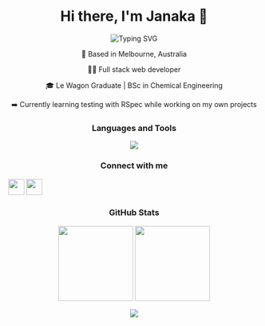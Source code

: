 <h1 align="center">Hi there, I'm Janaka 👋</h1>
<p align="center">
  <img src="https://readme-typing-svg.demolab.com?font=Fira+Code&pause=1000&color=1976D2&center=true&vCenter=true&width=435&lines=Passionate+Software+Developer;Le+Wagon+Bootcamp+Graduate;%E2%9D%A4%EF%B8%8F+Ruby+on+Rails" alt="Typing SVG" />
</p>
<p align="center">
  📍 Based in Melbourne, Australia
</p>
<p align="center">
  👨‍💻 Full stack web developer
</p>  
<p align="center">  
  🎓 Le Wagon Graduate | BSc in Chemical Engineering
</p>  
<p align="center">  
  ➡️ Currently learning testing with RSpec while working on my own projects
</p>
<h3 align="center">Languages and Tools</h3>
<p align="center">
  <img src="https://skillicons.dev/icons?i=ruby,rails,javascript,typescript,java,html,css,sass,bootstrap,tailwind,angular,nodejs,express,postgres,sqlite,mongodb,git,github,heroku,vscode,figma,ps,ai&perline=23" />
</p>
<h3 align="center">Connect with me</h3>
<a align="center">
  <a href="https://www.linkedin.com/in/jkvithanage/"><img height="32" width="32" src="https://cdn.simpleicons.org/linkedin" /></a>
  <a href="mailto:jkvithana@gmail.com"><img height="32" width="32" src="https://cdn.simpleicons.org/gmail" /></a>
</p>
<h3 align="center">GitHub Stats</h3>
<p align="center">
  <img src="https://readme-stats.jonas-bernard.dev/api?username=jkvithanage" style="max-width: 100%;" height="150px" />
  <img src="https://readme-stats.jonas-bernard.dev/api/top-langs/?username=jkvithanage&layout=compact" style="max-width: 100%;" height="150px" />
</p>
<p align="center">
  <img src="https://komarev.com/ghpvc/?username=jkvithanage&color=1976d2&style=for-the-badge">
</p>

